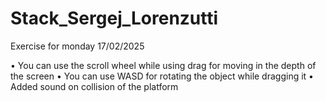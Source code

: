 # Stack_Sergej_Lorenzutti
 Exercise for monday 17/02/2025

• You can use the scroll wheel while using drag for moving in the depth of the screen
• You can use WASD for rotating the object while dragging it
• Added sound on collision of the platform
